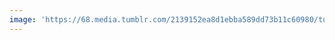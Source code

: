 ```yaml
---
image: 'https://68.media.tumblr.com/2139152ea8d1ebba589dd73b11c60980/tumblr_o6cc40hknH1tbdx3so1_1280.jpg'
---
```

